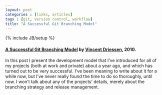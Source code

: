 ```yaml
---
layout: post
categories : [links, articles]
tags : [git, version control, workflow]
title: "A Successful Git Branching Model"
---
```

{% include JB/setup %}

#### [A Successful Git Branching Model] by [Vincent Driessen], 2010.

In this post I present the development model that I’ve introduced for all of my projects (both at work and private) about a year ago, and which has turned out to be very successful. I’ve been meaning to write about it for a while now, but I’ve never really found the time to do so thoroughly, until now. I won’t talk about any of the projects’ details, merely about the branching strategy and release management.


[A Successful Git Branching Model]: http://nvie.com/posts/a-successful-git-branching-model/
[Vincent Driessen]: http://nvie.com/
